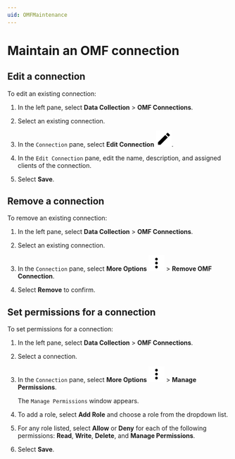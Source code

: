 ```yaml
---
uid: OMFMaintenance
---
```


# Maintain an OMF connection

## Edit a connection

To edit an existing connection:

1. In the left pane, select **Data Collection** > **OMF Connections**.

1. Select an existing connection.

1. In the `Connection` pane, select **Edit Connection** ![edit connection](../../../../_icons/default/pencil.svg).

1. In the `Edit Connection` pane, edit the name, description, and assigned clients of the connection.

1. Select **Save**.

## Remove a connection

To remove an existing connection:

1. In the left pane, select **Data Collection** > **OMF Connections**.

1. Select an existing connection.

1. In the `Connection` pane, select **More Options** ![more options](../../../../_icons/default/dots-vertical.svg) > **Remove OMF Connection**.

1. Select **Remove** to confirm.

## Set permissions for a connection

To set permissions for a connection:

1. In the left pane, select **Data Collection** > **OMF Connections**.

1. Select a connection.

1. In the `Connection` pane, select **More Options** ![more options](../../../../_icons/default/dots-vertical.svg) > **Manage Permissions**.

   The `Manage Permissions` window appears.

1. To add a role, select **Add Role** and choose a role from the dropdown list.

1. For any role listed, select **Allow** or **Deny** for each of the following permissions: **Read**, **Write**, **Delete**, and **Manage Permissions**.

1. Select **Save**.
